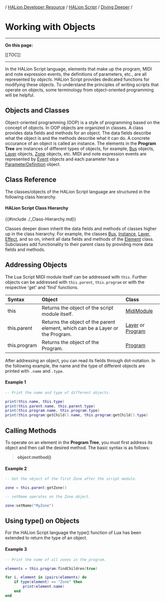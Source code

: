 / [HALion Developer Resource](../../HALion-Developer-Resource.md) / [HALion Script](./HALion-Script.md) / [Diving Deeper](./Diving-Deeper.md) /

# Working with Objects

---

**On this page:**

[[_TOC_]]

---

In the HALion Script language, elements that make up the program, MIDI and note expression events, the definitions of parameters, etc., are all represented by *objects*. HALion Script provides dedicated functions for modifying these objects. To understand the principles of writing scripts that operate on objects, some terminology from object-oriented programming will be helpful.

## Objects and Classes

Object-oriented programming (OOP) is a style of programming based on the concept of objects. In OOP objects are organized in classes. A class provides data fields and methods for an object. The data fields describe what the object is and the methods describe what it can do. A concrete occurance of an object is called an instance. The elements in the **Program Tree** are instances of different types of objects, for example, [Bus](./Bus.md) objects, [Layer](./Layer.md) objects,  [Zone](./Zone.md) objects, etc. MIDI and note expression events are represented by [Event](./Event.md) objects and each parameter has a [ParameterDefinition](./getParameterDefinition.md) object.

## Class Reference

The classes/objects of the HALion Script language are structured in the following class hierarchy.

#### HALion Script Class Hierarchy

{{#include ./_Class-Hierarchy.md}}

Classes deeper down inherit the data fields and methods of classes higher up in the class hierarchy. For example, the classes [Bus](./Bus-Constructor.md), [Instance](./Instance.md), [Layer](./Layer.md), [Effect](./Effect.md), and so on, inherit all data fields and methods of the [Element](./Element.md) class. Subclasses add functionality to their parent class by providing more data fields and methods.

## Addressing Objects
The Lua Script MIDI module itself can be addressed with ``this``. Further objects can be addressed with ``this.parent``, ``this.program`` or with the respective 'get' and 'find' functions.

|Syntax|Object|Class|
|:-|:-|:-|
|this|Returns the object of the script module itself.|[MidiModule](./MidiModule.md)|
|this.parent|Returns the object of the parent element, which can be a Layer or the Program.|[Layer](./Layer.md) or [Program](./Program.md)|
|this.program|Returns the object of the Program.|[Program](./Program.md)|

After addressing an object, you can read its fields through dot-notation. In the following example, the name and the type of different objects are printed with ``.name`` and ``.type``.

#### Example 1

```lua
-- Print the name and type of different objects.

print(this.name, this.type)
print(this.parent.name, this.parent.type)
print(this.program.name, this.program.type)
print(this.program:getChild().name, this.program:getChild().type)
```

## Calling Methods

To operate on an element in the **Program Tree**, you must first address its object and then call the desired method. The basic syntax is as follows:

>**object:method()**

#### Example 2

```lua
-- Get the object of the first Zone after the script module.

zone = this.parent:getZone()

-- setName operates on the Zone object.

zone:setName("MyZone")
```

## Using type() on Objects

For the HALion Script language the type() function of Lua has been extended to return the type of an object.

#### Example 3

```lua
-- Print the name of all zones in the program.

elements = this.program:findChildren(true)

for i, element in ipairs(elements) do
    if type(element) == "Zone" then
        print(element.name)
    end
end
```